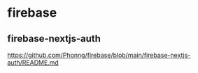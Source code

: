 # firebase
## firebase-nextjs-auth
https://github.com/Phonng/firebase/blob/main/firebase-nextjs-auth/README.md
